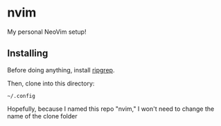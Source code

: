# nvim
My personal NeoVim setup!

## Installing
Before doing anything, install [ripgrep](https://github.com/BurntSushi/ripgrep).

Then, clone into this directory:
```
~/.config
```

Hopefully, because I named this repo "nvim," I won't need to change the name of the clone folder
